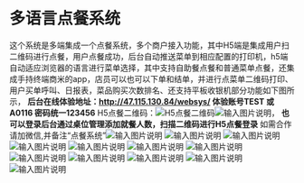 # 多语言点餐系统

这个系统是多端集成一个点餐系统，多个商户接入功能，其中H5端是集成用户扫二维码进行点餐，用户点餐成功，后台自动推送菜单到相应配置的打印机，h5端自动适应浏览器的语言进行菜单选择，其中支持自助餐点餐和普通菜单点餐，还集成手持终端商米的app，店员可以也可以下单和结单，并进行点菜单二维码打印、用户买单呼叫、日报表，菜品购买次数排名、还支持平板收银机部分功能如下图所示，
 **后台在线体验地址：http://47.115.130.84/websys/ 体验账号TEST 或 A0116 密码统一123456** 
H5点餐二维码：![H5点餐二维码](https://images.gitee.com/uploads/images/2021/1103/234918_309873e8_436510.png "屏幕截图.png")![输入图片说明](https://images.gitee.com/uploads/images/2021/1103/233401_d10d738b_436510.png "屏幕截图.png")， **也可以登录后台通过桌位管理添加就餐人数，扫描二维码进行H5点餐登录** 
如需合作请加微信,并备注“点餐系统”![输入图片说明](https://images.gitee.com/uploads/images/2021/1012/004350_7712ff5c_436510.png "微信.png")
![输入图片说明](https://images.gitee.com/uploads/images/2021/1011/231045_420ef552_436510.png "后台商户配置菜单功能.png")
![输入图片说明](https://images.gitee.com/uploads/images/2021/1011/231504_4e018287_436510.png "后台订单管理模块.png")
![输入图片说明](https://images.gitee.com/uploads/images/2021/1011/231539_fa5740c7_436510.png "语言包管理.png")
![输入图片说明](https://images.gitee.com/uploads/images/2021/1011/231603_a761bcef_436510.png "后台打印机管理.png")
![输入图片说明](https://images.gitee.com/uploads/images/2021/1011/231639_b36bd922_436510.png "后台订单统计.png")
![输入图片说明](https://images.gitee.com/uploads/images/2021/1011/231659_4820c509_436510.png "店铺详情功能.png")
![输入图片说明](https://images.gitee.com/uploads/images/2021/1011/231718_9d3581ab_436510.png "店铺管理.png")
![输入图片说明](https://images.gitee.com/uploads/images/2021/1011/232334_4cbb0084_436510.png "h5点餐页面.png")
![输入图片说明](https://images.gitee.com/uploads/images/2021/1011/232403_e2191e13_436510.png "h5菜品详情页面.png")
![输入图片说明](https://images.gitee.com/uploads/images/2021/1011/232435_7266b78a_436510.png "h5多语言选择功能.png")
![输入图片说明](https://images.gitee.com/uploads/images/2021/1011/232536_c754b353_436510.png "订单页面.png")
